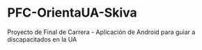 PFC-OrientaUA-Skiva
===================

Proyecto de Final de Carrera - Aplicación de Android para guiar a discapacitados en la UA
